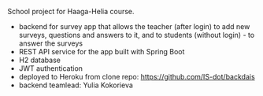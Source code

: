 School project for Haaga-Helia course. 

* backend for survey app that allows the teacher (after login) to add new surveys, questions and answers to it, and to students (without login) - to answer the surveys
* REST API service for the app built with Spring Boot
* H2 database
* JWT authentication
* deployed to Heroku from clone repo: https://github.com/IS-dot/backdais
* backend teamlead: Yulia Kokorieva
